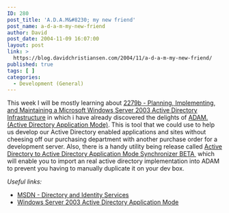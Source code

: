 ```yaml
---
ID: 280
post_title: 'A.D.A.M&#8230; my new friend'
post_name: a-d-a-m-my-new-friend
author: David
post_date: 2004-11-09 16:07:00
layout: post
link: >
  https://blog.davidchristiansen.com/2004/11/a-d-a-m-my-new-friend/
published: true
tags: [ ]
categories:
  - Development (General)
---
```

<p>This week I will be mostly learning about <a href="http://www.microsoft.com/learning/syllabi/en-us/2279Bfinal.mspx">2279b - Planning, Implementing, and Maintaining a Microsoft Windows Server 2003 Active Directory Infrastructure</a> in which i have already discovered the delights of <a href="http://msdn.microsoft.com/library/en-us/adam/adam/active_directory_application_mode.asp">ADAM.(Active Directory Application Mode)</a>. This is tool that we could use to help us develop our Active Directory enabled applications and sites without cheesing off our purchasing department with another purchase order for a development server. Also, there is a handy utility being release called <span class="label"><a href="http://www.microsoft.com/downloads/details.aspx?FamilyId=88E72E3F-1DD9-4CCC-A9AA-CAC04E0628C7&displaylang=en)">Active Directory to Active Directory Application Mode Synchronizer BETA </a> </span>which will enable you to import an real active directory implementation into ADAM to prevent you having to manually duplicate it on your dev box.</p>
<p><em>Useful links:</em></p>
<ul>
<li><a href="http://msdn.microsoft.com/library/default.asp?url=/library/en-us/dnanchor/html/anch_activediradsi.asp">MSDN - Directory and Identity Services</a> 
<li><a href="http://www.microsoft.com/windowsserver2003/adam/default.mspx">Windows Server 2003 Active Directory Application Mode</a></li></li></ul>